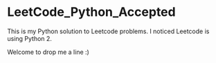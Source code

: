 LeetCode_Python_Accepted
========================

This is my Python solution to Leetcode problems. I noticed Leetcode is using Python 2.

Welcome to drop me a line :)

